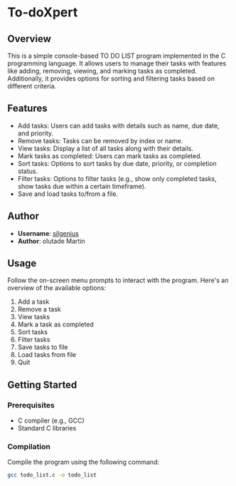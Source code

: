 # To-doXpert

## Overview

This is a simple console-based TO DO LIST program implemented in the C programming language. It allows users to manage their tasks with features like adding, removing, viewing, and marking tasks as completed. Additionally, it provides options for sorting and filtering tasks based on different criteria.

## Features

- Add tasks: Users can add tasks with details such as name, due date, and priority.
- Remove tasks: Tasks can be removed by index or name.
- View tasks: Display a list of all tasks along with their details.
- Mark tasks as completed: Users can mark tasks as completed.
- Sort tasks: Options to sort tasks by due date, priority, or completion status.
- Filter tasks: Options to filter tasks (e.g., show only completed tasks, show tasks due within a certain timeframe).
- Save and load tasks to/from a file.

## Author

- **Username**: [silgenius](https://github.com/silgenius)
- **Author**: olutade Martin

## Usage

Follow the on-screen menu prompts to interact with the program. Here's an overview of the available options:

1. Add a task
2. Remove a task
3. View tasks
4. Mark a task as completed
5. Sort tasks
6. Filter tasks
7. Save tasks to file
8. Load tasks from file
9. Quit

## Getting Started

### Prerequisites

- C compiler (e.g., GCC)
- Standard C libraries

### Compilation

Compile the program using the following command:

```bash
gcc todo_list.c -o todo_list
```

